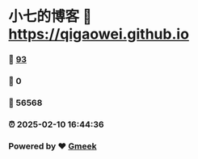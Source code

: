 # 小七的博客 :link: https://qigaowei.github.io 
### :page_facing_up: [93](https://qigaowei.github.io/tag.html) 
### :speech_balloon: 0 
### :hibiscus: 56568 
### :alarm_clock: 2025-02-10 16:44:36 
### Powered by :heart: [Gmeek](https://github.com/Meekdai/Gmeek)

